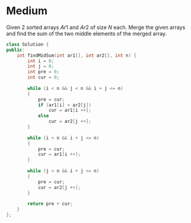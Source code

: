 # Medium

Given 2 sorted arrays $Ar1$ and $Ar2$ of size $N$ each. Merge the given arrays and find the sum of the two middle elements of the merged array.

```cpp
class Solution {
public:
    int findMidSum(int ar1[], int ar2[], int n) {
        int i = 0;
        int j = 0;
        int pre = 0;
        int cur = 0;
        
        while (i < n && j < n && i + j <= n)
        {
            pre = cur;
            if (ar1[i] < ar2[j])
                cur = ar1[i ++];
            else 
                cur = ar2[j ++];
        }
        
        while (i < n && i + j <= n)
        {
            pre = cur;
            cur = ar1[i ++];
        }
        
        while (j < n && i + j <= n)
        {
            pre = cur;
            cur = ar2[j ++];
        }
        
        return pre + cur;
    }
};
```
